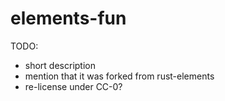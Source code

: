 # elements-fun

TODO:

- short description
- mention that it was forked from rust-elements
- re-license under CC-0?
